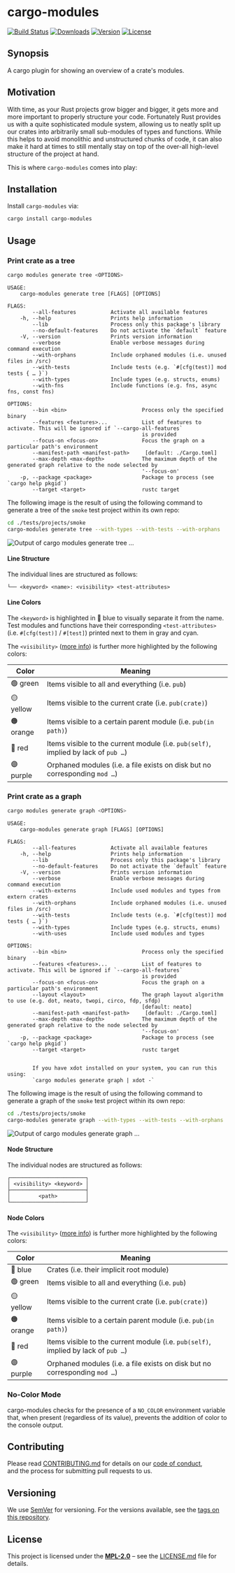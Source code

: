 # cargo-modules

[![Build Status](http://img.shields.io/travis/regexident/cargo-modules.svg?style=flat-square)](https://travis-ci.org/regexident/cargo-modules)
[![Downloads](https://img.shields.io/crates/d/cargo-modules.svg?style=flat-square)](https://crates.io/crates/cargo-modules/)
[![Version](https://img.shields.io/crates/v/cargo-modules.svg?style=flat-square)](https://crates.io/crates/cargo-modules/)
[![License](https://img.shields.io/crates/l/cargo-modules.svg?style=flat-square)](https://crates.io/crates/cargo-modules/)

## Synopsis

A cargo plugin for showing an overview of a crate's modules.

## Motivation

With time, as your Rust projects grow bigger and bigger, it gets more and more important to properly structure your code.
Fortunately Rust provides us with a quite sophisticated module system, allowing us to neatly split up our crates into arbitrarily small sub-modules of types and functions.
While this helps to avoid monolithic and unstructured chunks of code, it can also make it hard at times to still mentally stay on top of the over-all high-level structure of the project at hand.

This is where `cargo-modules` comes into play:

## Installation

Install `cargo-modules` via:

```bash
cargo install cargo-modules
```

## Usage

### Print crate as a tree

```bash
cargo modules generate tree <OPTIONS>
```

```terminal
USAGE:
    cargo-modules generate tree [FLAGS] [OPTIONS]

FLAGS:
        --all-features           Activate all available features
    -h, --help                   Prints help information
        --lib                    Process only this package's library
        --no-default-features    Do not activate the `default` feature
    -V, --version                Prints version information
        --verbose                Enable verbose messages during command execution
        --with-orphans           Include orphaned modules (i.e. unused files in /src)
        --with-tests             Include tests (e.g. `#[cfg(test)] mod tests { … }`)
        --with-types             Include types (e.g. structs, enums)
        --with-fns               Include functions (e.g. fns, async fns, const fns)

OPTIONS:
        --bin <bin>                        Process only the specified binary
        --features <features>...           List of features to activate. This will be ignored if `--cargo-all-features`
                                           is provided
        --focus-on <focus-on>              Focus the graph on a particular path's environment
        --manifest-path <manifest-path>     [default: ./Cargo.toml]
        --max-depth <max-depth>            The maximum depth of the generated graph relative to the node selected by
                                           '--focus-on'
    -p, --package <package>                Package to process (see `cargo help pkgid`)
        --target <target>                  rustc target
```

The following image is the result of using the following command to generate a tree of the `smoke` test project within its own repo:

```bash
cd ./tests/projects/smoke
cargo-modules generate tree --with-types --with-tests --with-orphans
```

![Output of `cargo modules generate tree …`](docs/tree_output.png)

#### Line Structure

The individual lines are structured as follows:

```plain
└── <keyword> <name>: <visibility> <test-attributes>
```

#### Line Colors

The `<keyword>` is highlighted in 🔵 blue to visually separate it from the name.
Test modules and functions have their corresponding `<test-attributes>` (i.e. `#[cfg(test)]` / `#[test]`) printed next to them in gray and cyan.

The `<visibility>` ([more info](https://doc.rust-lang.org/reference/visibility-and-privacy.html)) is further more highlighted by the following colors:

| Color    | Meaning                                                                            |
| -------- | ---------------------------------------------------------------------------------- |
| 🟢 green  | Items visible to all and everything (i.e. `pub`)                                   |
| 🟡 yellow | Items visible to the current crate (i.e. `pub(crate)`)                             |
| 🟠 orange | Items visible to a certain parent module (i.e. `pub(in path)`)                     |
| 🔴 red    | Items visible to the current module (i.e. `pub(self)`, implied by lack of `pub …`) |
| 🟣 purple | Orphaned modules (i.e. a file exists on disk but no corresponding `mod …`)         |

### Print crate as a graph

```bash
cargo modules generate graph <OPTIONS>
```

```terminal
USAGE:
    cargo-modules generate graph [FLAGS] [OPTIONS]

FLAGS:
        --all-features           Activate all available features
    -h, --help                   Prints help information
        --lib                    Process only this package's library
        --no-default-features    Do not activate the `default` feature
    -V, --version                Prints version information
        --verbose                Enable verbose messages during command execution
        --with-externs           Include used modules and types from extern crates
        --with-orphans           Include orphaned modules (i.e. unused files in /src)
        --with-tests             Include tests (e.g. `#[cfg(test)] mod tests { … }`)
        --with-types             Include types (e.g. structs, enums)
        --with-uses              Include used modules and types

OPTIONS:
        --bin <bin>                        Process only the specified binary
        --features <features>...           List of features to activate. This will be ignored if `--cargo-all-features`
                                           is provided
        --focus-on <focus-on>              Focus the graph on a particular path's environment
        --layout <layout>                  The graph layout algorithm to use (e.g. dot, neato, twopi, circo, fdp, sfdp)
                                           [default: neato]
        --manifest-path <manifest-path>     [default: ./Cargo.toml]
        --max-depth <max-depth>            The maximum depth of the generated graph relative to the node selected by
                                           '--focus-on'
    -p, --package <package>                Package to process (see `cargo help pkgid`)
        --target <target>                  rustc target


        If you have xdot installed on your system, you can run this using:
        `cargo modules generate graph | xdot -`
```

The following image is the result of using the following command to generate a graph of the `smoke` test project within its own repo:

```bash
cd ./tests/projects/smoke
cargo-modules generate graph --with-types --with-tests --with-orphans | dot -Tsvg
```

![Output of `cargo modules generate graph …`](docs/graph_output.svg)

#### Node Structure

The individual nodes are structured as follows:

```plain
┌────────────────────────┐
│ <visibility> <keyword> │
├────────────────────────┤
│         <path>         │
└────────────────────────┘
```

#### Node Colors

The `<visibility>` ([more info](https://doc.rust-lang.org/reference/visibility-and-privacy.html)) is further more highlighted by the following colors:

| Color    | Meaning                                                                            |
| -------- | ---------------------------------------------------------------------------------- |
| 🔵 blue   | Crates (i.e. their implicit root module)                                           |
| 🟢 green  | Items visible to all and everything (i.e. `pub`)                                   |
| 🟡 yellow | Items visible to the current crate (i.e. `pub(crate)`)                             |
| 🟠 orange | Items visible to a certain parent module (i.e. `pub(in path)`)                     |
| 🔴 red    | Items visible to the current module (i.e. `pub(self)`, implied by lack of `pub …`) |
| 🟣 purple | Orphaned modules (i.e. a file exists on disk but no corresponding `mod …`)         |

### No-Color Mode

cargo-modules checks for the presence of a `NO_COLOR` environment variable that, when present (regardless of its value), prevents the addition of color to the console output.

## Contributing

Please read [CONTRIBUTING.md](CONTRIBUTING.md) for details on our [code of conduct](https://www.rust-lang.org/conduct.html),  
and the process for submitting pull requests to us.

## Versioning

We use [SemVer](http://semver.org/) for versioning. For the versions available, see the [tags on this repository](https://github.com/regexident/cargo-modules/tags).

## License

This project is licensed under the [**MPL-2.0**](https://www.tldrlegal.com/l/mpl-2.0) – see the [LICENSE.md](LICENSE.md) file for details.
